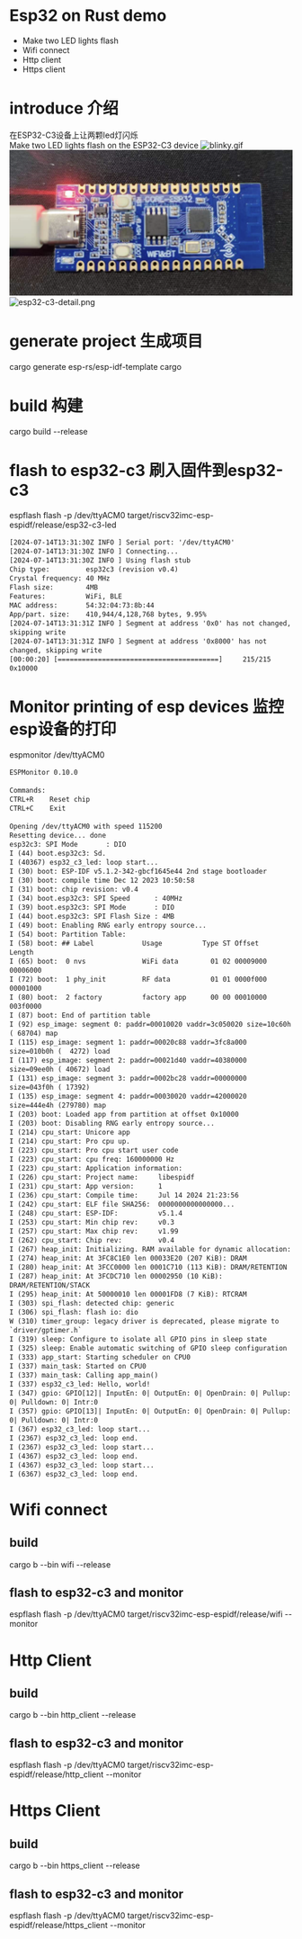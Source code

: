 # Esp32 on Rust demo
* Make two LED lights flash
* Wifi connect
* Http client
* Https client

# introduce 介绍
在ESP32-C3设备上让两颗led灯闪烁  
Make two LED lights flash on the ESP32-C3 device
![blinky.gif](blinky.gif)
![esp32-c3.png](esp32-c3.png)
![esp32-c3-detail.png](esp32-c3-detail.png)

# generate project 生成项目
cargo generate esp-rs/esp-idf-template cargo

# build 构建
cargo build --release

# flash to esp32-c3 刷入固件到esp32-c3
espflash flash -p /dev/ttyACM0  target/riscv32imc-esp-espidf/release/esp32-c3-led

```
[2024-07-14T13:31:30Z INFO ] Serial port: '/dev/ttyACM0'  
[2024-07-14T13:31:30Z INFO ] Connecting...  
[2024-07-14T13:31:30Z INFO ] Using flash stub  
Chip type:         esp32c3 (revision v0.4)  
Crystal frequency: 40 MHz  
Flash size:        4MB  
Features:          WiFi, BLE  
MAC address:       54:32:04:73:8b:44  
App/part. size:    410,944/4,128,768 bytes, 9.95%  
[2024-07-14T13:31:31Z INFO ] Segment at address '0x0' has not changed, skipping write  
[2024-07-14T13:31:31Z INFO ] Segment at address '0x8000' has not changed, skipping write  
[00:00:20] [========================================]     215/215     0x10000         
```


# Monitor printing of esp devices 监控esp设备的打印
espmonitor /dev/ttyACM0

```
ESPMonitor 0.10.0

Commands:
CTRL+R    Reset chip
CTRL+C    Exit

Opening /dev/ttyACM0 with speed 115200
Resetting device... done
esp32c3: SPI Mode       : DIO
I (44) boot.esp32c3: Sd.
I (40367) esp32_c3_led: loop start...
I (30) boot: ESP-IDF v5.1.2-342-gbcf1645e44 2nd stage bootloader
I (30) boot: compile time Dec 12 2023 10:50:58
I (31) boot: chip revision: v0.4
I (34) boot.esp32c3: SPI Speed      : 40MHz
I (39) boot.esp32c3: SPI Mode       : DIO
I (44) boot.esp32c3: SPI Flash Size : 4MB
I (49) boot: Enabling RNG early entropy source...
I (54) boot: Partition Table:
I (58) boot: ## Label            Usage          Type ST Offset   Length
I (65) boot:  0 nvs              WiFi data        01 02 00009000 00006000
I (72) boot:  1 phy_init         RF data          01 01 0000f000 00001000
I (80) boot:  2 factory          factory app      00 00 00010000 003f0000
I (87) boot: End of partition table
I (92) esp_image: segment 0: paddr=00010020 vaddr=3c050020 size=10c60h ( 68704) map
I (115) esp_image: segment 1: paddr=00020c88 vaddr=3fc8a000 size=010b0h (  4272) load
I (117) esp_image: segment 2: paddr=00021d40 vaddr=40380000 size=09ee0h ( 40672) load
I (131) esp_image: segment 3: paddr=0002bc28 vaddr=00000000 size=043f0h ( 17392)
I (135) esp_image: segment 4: paddr=00030020 vaddr=42000020 size=444e4h (279780) map
I (203) boot: Loaded app from partition at offset 0x10000
I (203) boot: Disabling RNG early entropy source...
I (214) cpu_start: Unicore app
I (214) cpu_start: Pro cpu up.
I (223) cpu_start: Pro cpu start user code
I (223) cpu_start: cpu freq: 160000000 Hz
I (223) cpu_start: Application information:
I (226) cpu_start: Project name:     libespidf
I (231) cpu_start: App version:      1
I (236) cpu_start: Compile time:     Jul 14 2024 21:23:56
I (242) cpu_start: ELF file SHA256:  0000000000000000...
I (248) cpu_start: ESP-IDF:          v5.1.4
I (253) cpu_start: Min chip rev:     v0.3
I (257) cpu_start: Max chip rev:     v1.99
I (262) cpu_start: Chip rev:         v0.4
I (267) heap_init: Initializing. RAM available for dynamic allocation:
I (274) heap_init: At 3FC8C1E0 len 00033E20 (207 KiB): DRAM
I (280) heap_init: At 3FCC0000 len 0001C710 (113 KiB): DRAM/RETENTION
I (287) heap_init: At 3FCDC710 len 00002950 (10 KiB): DRAM/RETENTION/STACK
I (295) heap_init: At 50000010 len 00001FD8 (7 KiB): RTCRAM
I (303) spi_flash: detected chip: generic
I (306) spi_flash: flash io: dio
W (310) timer_group: legacy driver is deprecated, please migrate to `driver/gptimer.h`
I (319) sleep: Configure to isolate all GPIO pins in sleep state
I (325) sleep: Enable automatic switching of GPIO sleep configuration
I (333) app_start: Starting scheduler on CPU0
I (337) main_task: Started on CPU0
I (337) main_task: Calling app_main()
I (337) esp32_c3_led: Hello, world!
I (347) gpio: GPIO[12]| InputEn: 0| OutputEn: 0| OpenDrain: 0| Pullup: 0| Pulldown: 0| Intr:0
I (357) gpio: GPIO[13]| InputEn: 0| OutputEn: 0| OpenDrain: 0| Pullup: 0| Pulldown: 0| Intr:0
I (367) esp32_c3_led: loop start...
I (2367) esp32_c3_led: loop end.
I (2367) esp32_c3_led: loop start...
I (4367) esp32_c3_led: loop end.
I (4367) esp32_c3_led: loop start...
I (6367) esp32_c3_led: loop end.
```

# Wifi connect
## build
cargo b --bin wifi --release

## flash to esp32-c3  and monitor
espflash flash -p /dev/ttyACM0  target/riscv32imc-esp-espidf/release/wifi --monitor

# Http Client
## build
cargo b --bin http_client --release

## flash to esp32-c3  and monitor
espflash flash -p /dev/ttyACM0  target/riscv32imc-esp-espidf/release/http_client --monitor


# Https Client
## build
cargo b --bin https_client --release

## flash to esp32-c3  and monitor
espflash flash -p /dev/ttyACM0  target/riscv32imc-esp-espidf/release/https_client --monitor